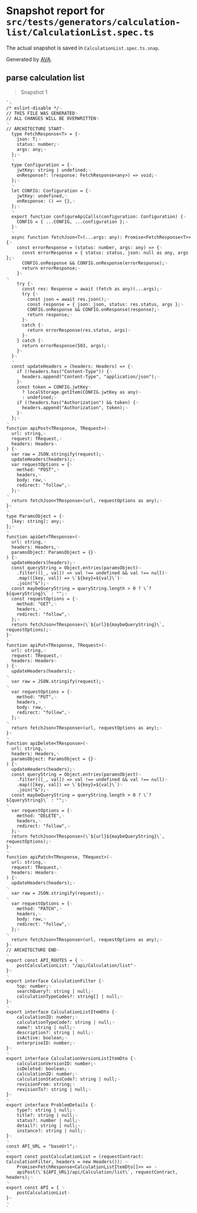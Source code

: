 # Snapshot report for `src/tests/generators/calculation-list/CalculationList.spec.ts`

The actual snapshot is saved in `CalculationList.spec.ts.snap`.

Generated by [AVA](https://avajs.dev).

## parse calculation list

> Snapshot 1

    `␊
    /* eslint-disable */␊
    // THIS FILE WAS GENERATED␊
    // ALL CHANGES WILL BE OVERWRITTEN␊
    ␊
    // ARCHITECTURE START␊
      type FetchResponse<T> = {␊
        json: T;␊
        status: number;␊
        args: any;␊
      };␊
      ␊
      type Configuration = {␊
        jwtKey: string | undefined;␊
        onResponse?: (response: FetchResponse<any>) => void;␊
      };␊
      ␊
      let CONFIG: Configuration = {␊
        jwtKey: undefined,␊
        onResponse: () => {},␊
      };␊
      ␊
      export function configureApiCalls(configuration: Configuration) {␊
        CONFIG = { ...CONFIG, ...configuration };␊
      }␊
      ␊
      async function fetchJson<T>(...args: any): Promise<FetchResponse<T>> {␊
        const errorResponse = (status: number, args: any) => {␊
          const errorResponse = { status: status, json: null as any, args };␊
          CONFIG.onResponse && CONFIG.onResponse(errorResponse);␊
          return errorResponse;␊
        }␊
    ␊
        try {␊
          const res: Response = await (fetch as any)(...args);␊
          try {␊
            const json = await res.json();␊
            const response = { json: json, status: res.status, args };␊
            CONFIG.onResponse && CONFIG.onResponse(response);␊
            return response;␊
          }␊
          catch {␊
            return errorResponse(res.status, args)␊
          }␊
        } catch {␊
          return errorResponse(503, args);␊
        }␊
      }␊
      ␊
      const updateHeaders = (headers: Headers) => {␊
        if (!headers.has("Content-Type")) {␊
          headers.append("Content-Type", "application/json");␊
        }␊
        const token = CONFIG.jwtKey␊
          ? localStorage.getItem(CONFIG.jwtKey as any)␊
          : undefined;␊
        if (!headers.has("Authorization") && token) {␊
          headers.append("Authorization", token);␊
        }␊
      };␊
    ␊
    function apiPost<TResponse, TRequest>(␊
      url: string,␊
      request: TRequest,␊
      headers: Headers␊
    ) {␊
      var raw = JSON.stringify(request);␊
      updateHeaders(headers);␊
      var requestOptions = {␊
        method: "POST",␊
        headers,␊
        body: raw,␊
        redirect: "follow",␊
      };␊
    ␊
      return fetchJson<TResponse>(url, requestOptions as any);␊
    }␊
    ␊
    type ParamsObject = {␊
      [key: string]: any;␊
    };␊
    ␊
    function apiGet<TResponse>(␊
      url: string,␊
      headers: Headers,␊
      paramsObject: ParamsObject = {}␊
    ) {␊
      updateHeaders(headers);␊
      const queryString = Object.entries(paramsObject)␊
        .filter(([_, val]) => val !== undefined && val !== null)␊
        .map(([key, val]) => \`${key}=${val}\`)␊
        .join("&");␊
      const maybeQueryString = queryString.length > 0 ? \`?${queryString}\` : "";␊
      const requestOptions = {␊
        method: "GET",␊
        headers,␊
        redirect: "follow",␊
      };␊
      return fetchJson<TResponse>(\`${url}${maybeQueryString}\`, requestOptions);␊
    }␊
    ␊
    function apiPut<TResponse, TRequest>(␊
      url: string,␊
      request: TRequest,␊
      headers: Headers␊
    ) {␊
      updateHeaders(headers);␊
    ␊
      var raw = JSON.stringify(request);␊
    ␊
      var requestOptions = {␊
        method: "PUT",␊
        headers,␊
        body: raw,␊
        redirect: "follow",␊
      };␊
    ␊
      return fetchJson<TResponse>(url, requestOptions as any);␊
    }␊
    ␊
    function apiDelete<TResponse>(␊
      url: string,␊
      headers: Headers,␊
      paramsObject: ParamsObject = {}␊
    ) {␊
      updateHeaders(headers);␊
      const queryString = Object.entries(paramsObject)␊
        .filter(([_, val]) => val !== undefined && val !== null)␊
        .map(([key, val]) => \`${key}=${val}\`)␊
        .join("&");␊
      const maybeQueryString = queryString.length > 0 ? \`?${queryString}\` : "";␊
    ␊
      var requestOptions = {␊
        method: "DELETE",␊
        headers,␊
        redirect: "follow",␊
      };␊
      return fetchJson<TResponse>(\`${url}${maybeQueryString}\`, requestOptions);␊
    }␊
    ␊
    function apiPatch<TResponse, TRequest>(␊
      url: string,␊
      request: TRequest,␊
      headers: Headers␊
    ) {␊
      updateHeaders(headers);␊
    ␊
      var raw = JSON.stringify(request);␊
    ␊
      var requestOptions = {␊
        method: "PATCH",␊
        headers,␊
        body: raw,␊
        redirect: "follow",␊
      };␊
    ␊
      return fetchJson<TResponse>(url, requestOptions as any);␊
    }␊
    // ARCHITECTURE END␊
    ␊
    export const API_ROUTES = { ␊
    	postCalculationList: "/api/Calculation/list"␊
    }␊
    ␊
    export interface CalculationFilter {␊
    	top: number;␊
    	searchQuery?: string | null;␊
    	calculationTypeCodes?: string[] | null;␊
    }␊
    ␊
    export interface CalculationListItemDto {␊
    	calculationID: number;␊
    	calculationTypeCode?: string | null;␊
    	name?: string | null;␊
    	description?: string | null;␊
    	isActive: boolean;␊
    	enterpriseID: number;␊
    }␊
    ␊
    export interface CalculationVersionListItemDto {␊
    	calculationVersionID: number;␊
    	isDeleted: boolean;␊
    	calculationID: number;␊
    	calculationStatusCode?: string | null;␊
    	revisionFrom: string;␊
    	revisionTo?: string | null;␊
    }␊
    ␊
    export interface ProblemDetails {␊
    	type?: string | null;␊
    	title?: string | null;␊
    	status?: number | null;␊
    	detail?: string | null;␊
    	instance?: string | null;␊
    }␊
    ␊
    const API_URL = "baseUrl";␊
    ␊
    export const postCalculationList = (requestContract: CalculationFilter, headers = new Headers()): ␊
    	Promise<FetchResponse<CalculationListItemDto[]>> => ␊
    	apiPost(\`${API_URL}/api/Calculation/list\`, requestContract, headers);␊
    ␊
    export const API = { ␊
    	postCalculationList␊
    }␊
    ␊
    `
